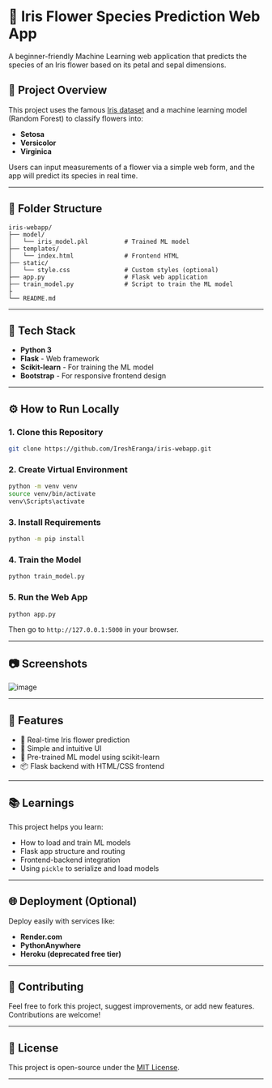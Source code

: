 
# 🌸 Iris Flower Species Prediction Web App

A beginner-friendly Machine Learning web application that predicts the species of an Iris flower based on its petal and sepal dimensions.

## 🚀 Project Overview

This project uses the famous [Iris dataset](https://scikit-learn.org/stable/auto_examples/datasets/plot_iris_dataset.html) and a machine learning model (Random Forest) to classify flowers into:
- **Setosa**
- **Versicolor**
- **Virginica**

Users can input measurements of a flower via a simple web form, and the app will predict its species in real time.

---

## 📁 Folder Structure

```
iris-webapp/
├── model/
│   └── iris_model.pkl          # Trained ML model
├── templates/
│   └── index.html              # Frontend HTML
├── static/
│   └── style.css               # Custom styles (optional)
├── app.py                      # Flask web application
├── train_model.py              # Script to train the ML model
├
└── README.md                   
```

---

## 🧠 Tech Stack

- **Python 3**
- **Flask** - Web framework
- **Scikit-learn** - For training the ML model
- **Bootstrap** - For responsive frontend design

---

## ⚙️ How to Run Locally

### 1. Clone this Repository
```bash
git clone https://github.com/IreshEranga/iris-webapp.git
```

### 2. Create Virtual Environment
```bash
python -m venv venv
source venv/bin/activate  
venv\Scripts\activate
```

### 3. Install Requirements
```bash
python -m pip install
```

### 4. Train the Model
```bash
python train_model.py
```

### 5. Run the Web App
```bash
python app.py
```
Then go to `http://127.0.0.1:5000` in your browser.

---

## 📷 Screenshots
![image](https://github.com/user-attachments/assets/e33f97b8-0a67-43ca-8b37-fa3307ceb437)

---

## 📝 Features

- 🌼 Real-time Iris flower prediction
- 🎯 Simple and intuitive UI
- 🔬 Pre-trained ML model using scikit-learn
- 📦 Flask backend with HTML/CSS frontend

---

## 📚 Learnings

This project helps you learn:
- How to load and train ML models
- Flask app structure and routing
- Frontend-backend integration
- Using `pickle` to serialize and load models

---

## 🌐 Deployment (Optional)

Deploy easily with services like:
- **Render.com**
- **PythonAnywhere**
- **Heroku (deprecated free tier)**

---

## 🤝 Contributing

Feel free to fork this project, suggest improvements, or add new features. Contributions are welcome!

---

## 📄 License

This project is open-source under the [MIT License](LICENSE).

---

